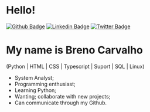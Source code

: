 # Hello!
[![Github Badge](https://img.shields.io/badge/-Github-000?style=flat-square&logo=Github&logoColor=white&link=https://github.com/Brenohac)](https://github.com/Brenohac)
[![Linkedin Badge](https://img.shields.io/badge/-LinkedIn-blue?style=flat-square&logo=Linkedin&logoColor=white&link=https://www.linkedin.com/in/breno-carvalho-142a38140/)](https://www.linkedin.com/in/breno-carvalho-142a38140/)
[![Twitter Badge](https://img.shields.io/badge/-Twitter-1ca0f1?style=flat-square&labelColor=1ca0f1&logo=twitter&logoColor=white&link=https://twitter.com/brenohacp)](https://twitter.com/brenohacp)
# My name is Breno Carvalho

(Python | HTML | CSS | Typescript | Suport | SQL | Linux)

- System Analyst;
- Programming enthusiast;
- Learning Python;
- Wanting; collaborate with new projects;
- Can communicate through my Github.
